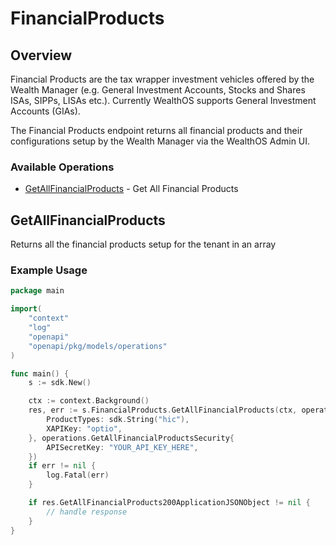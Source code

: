 # FinancialProducts

## Overview

Financial Products are the tax wrapper investment vehicles offered by the Wealth Manager (e.g. General Investment Accounts, Stocks and Shares ISAs, SIPPs, LISAs etc.). Currently WealthOS supports General Investment Accounts (GIAs). 

The Financial Products endpoint returns all financial products and their configurations setup by the Wealth Manager via the WealthOS Admin UI.

### Available Operations

* [GetAllFinancialProducts](#getallfinancialproducts) - Get All Financial Products

## GetAllFinancialProducts

Returns all the financial products setup for the tenant in an array

### Example Usage

```go
package main

import(
	"context"
	"log"
	"openapi"
	"openapi/pkg/models/operations"
)

func main() {
    s := sdk.New()

    ctx := context.Background()
    res, err := s.FinancialProducts.GetAllFinancialProducts(ctx, operations.GetAllFinancialProductsRequest{
        ProductTypes: sdk.String("hic"),
        XAPIKey: "optio",
    }, operations.GetAllFinancialProductsSecurity{
        APISecretKey: "YOUR_API_KEY_HERE",
    })
    if err != nil {
        log.Fatal(err)
    }

    if res.GetAllFinancialProducts200ApplicationJSONObject != nil {
        // handle response
    }
}
```
